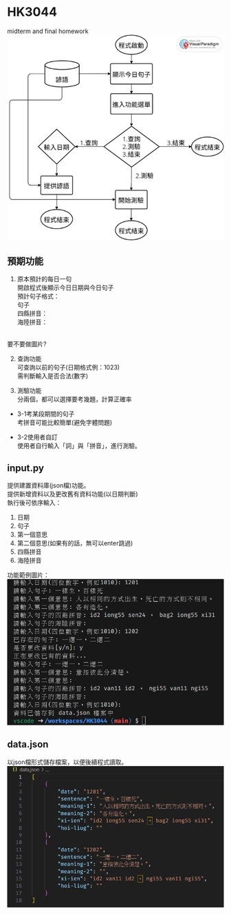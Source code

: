 # HK3044
midterm and final homework<br>
![](功能範例圖/流程圖.png)

## 預期功能
1. 原本預計的每日一句<br>
開啟程式後顯示今日日期與今日句子<br>
預計句子格式：<br>
句子<br>
四縣拼音：<br>
海陸拼音：<br>
<br>
要不要做圖片?

2. 查詢功能<br>
可查詢以前的句子(日期格式例：1023)<br>
需判斷輸入是否合法(數字)

3. 測驗功能<br>
分兩個，都可以選擇要考幾題，計算正確率

- 3-1考某段期間的句子<br>
考拼音可能比較簡單(避免字體問題)

- 3-2使用者自訂<br>
使用者自行輸入「詞」與「拼音」，進行測驗。

## input.py
提供建置資料庫(json檔)功能。<br>
提供新增資料以及更改舊有資料功能(以日期判斷)<br>
執行後可依序輸入：
1. 日期
2. 句子
3. 第一個意思
4. 第二個意思(如果有的話，無可以enter跳過)
5. 四縣拼音
6. 海陸拼音

功能範例圖片：<br>
![](功能範例圖/input_1.png)

## data.json
以json檔形式儲存檔案，以便後續程式讀取。<br>
![](功能範例圖/data_1.png)